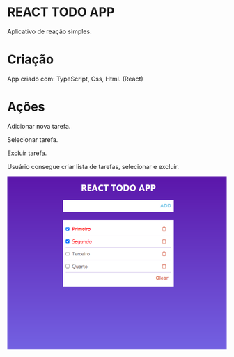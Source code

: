 # REACT TODO APP
Aplicativo de reação simples.

# Criação
App criado com: TypeScript, Css, Html. (React)

# Ações
<p> Adicionar nova tarefa.
<p> Selecionar tarefa.
<p> Excluir tarefa.

Usuário consegue criar lista de tarefas, selecionar e excluir.

<p align="center">
<img src="/todo-app.png">
</p>
